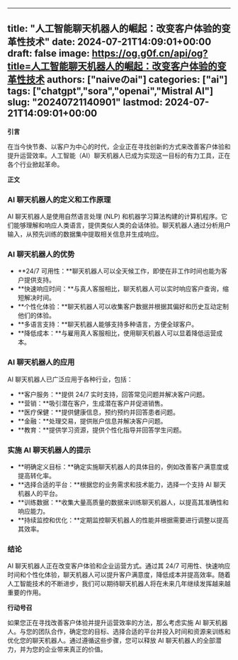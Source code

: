 
---
title: "人工智能聊天机器人的崛起：改变客户体验的变革性技术"
date: 2024-07-21T14:09:01+00:00
draft: false
image: https://og.g0f.cn/api/og?title=人工智能聊天机器人的崛起：改变客户体验的变革性技术
authors: ["naiveのai"]
categories: ["ai"]
tags: ["chatgpt","sora","openai","Mistral AI"]
slug: "20240721140901"
lastmod: 2024-07-21T14:09:01+00:00
---
**引言**

在当今快节奏、以客户为中心的时代，企业正在寻找创新的方式来改善客户体验和提升运营效率。人工智能（AI）聊天机器人已成为实现这一目标的有力工具，正在各个行业掀起革命。

**正文**

### AI 聊天机器人的定义和工作原理

AI 聊天机器人是使用自然语言处理 (NLP) 和机器学习算法构建的计算机程序。它们能够理解和响应人类语言，提供类似人类的会话体验。聊天机器人通过分析用户输入，从预先训练的数据集中提取相关信息并生成响应。

### AI 聊天机器人的优势

* **24/7 可用性：**聊天机器人可以全天候工作，即使在非工作时间也能为客户提供支持。
* **快速响应时间：**与真人客服相比，聊天机器人可以实时响应客户查询，缩短解决时间。
* **个性化体验：**聊天机器人可以收集客户数据并根据其偏好和历史互动定制他们的体验。
* **多语言支持：**聊天机器人能够支持多种语言，方便全球客户。
* **降低成本：**与雇用真人客服相比，使用聊天机器人可以显着降低运营成本。

### AI 聊天机器人的应用

AI 聊天机器人已广泛应用于各种行业，包括：

* **客户服务：**提供 24/7 实时支持，回答常见问题并解决客户问题。
* **营销：**吸引潜在客户，生成潜在客户并促进销售。
* **医疗保健：**提供健康信息，预约预约并回答患者问题。
* **金融：**处理交易，提供账户信息并解决客户问题。
* **教育：**提供学习资源，提供个性化指导并回答学生问题。

### 实施 AI 聊天机器人的提示

* **明确定义目标：**确定实施聊天机器人的具体目的，例如改善客户满意度或提高转化率。
* **选择合适的平台：**根据您的业务需求和技术能力，选择一个支持 AI 聊天机器人的平台。
* **训练数据：**收集大量高质量的数据来训练聊天机器人，以提高其准确性和响应能力。
* **持续监控和优化：**定期监控聊天机器人的性能并根据需要进行调整以提高其效率。

### 结论

AI 聊天机器人正在改变客户体验和企业运营方式。通过其 24/7 可用性、快速响应时间和个性化体验，聊天机器人可以提升客户满意度，降低成本并提高效率。随着人工智能技术的不断进步，我们可以期待聊天机器人将在未来几年继续发挥越来越重要的作用。

**行动号召**

如果您正在寻找改善客户体验并提升运营效率的方法，那么考虑实施 AI 聊天机器人。与您的团队合作，确定您的目标、选择合适的平台并投入时间和资源来训练和优化您的聊天机器人。通过遵循这些步骤，您可以释放 AI 聊天机器人的全部潜力，并为您的企业带来真正的价值。